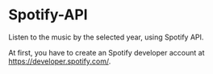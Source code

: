 # Spotify-API
Listen to the music by the selected year, using Spotify API.

At first, you have to create an Spotify developer account at https://developer.spotify.com/.
